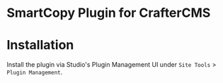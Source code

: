 # SmartCopy Plugin for CrafterCMS


# Installation

Install the plugin via Studio's Plugin Management UI under `Site Tools` > `Plugin Management`.

